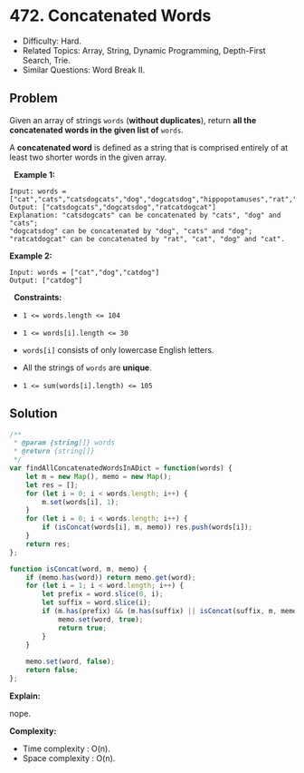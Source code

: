 # 472. Concatenated Words

- Difficulty: Hard.
- Related Topics: Array, String, Dynamic Programming, Depth-First Search, Trie.
- Similar Questions: Word Break II.

## Problem

Given an array of strings ```words``` (**without duplicates**), return **all the **concatenated words** in the given list of** ```words```.

A **concatenated word** is defined as a string that is comprised entirely of at least two shorter words in the given array.

 
**Example 1:**

```
Input: words = ["cat","cats","catsdogcats","dog","dogcatsdog","hippopotamuses","rat","ratcatdogcat"]
Output: ["catsdogcats","dogcatsdog","ratcatdogcat"]
Explanation: "catsdogcats" can be concatenated by "cats", "dog" and "cats"; 
"dogcatsdog" can be concatenated by "dog", "cats" and "dog"; 
"ratcatdogcat" can be concatenated by "rat", "cat", "dog" and "cat".
```

**Example 2:**

```
Input: words = ["cat","dog","catdog"]
Output: ["catdog"]
```

 
**Constraints:**


	
- ```1 <= words.length <= 104```
	
- ```1 <= words[i].length <= 30```
	
- ```words[i]``` consists of only lowercase English letters.
	
- All the strings of ```words``` are **unique**.
	
- ```1 <= sum(words[i].length) <= 105```



## Solution

```javascript
/**
 * @param {string[]} words
 * @return {string[]}
 */
var findAllConcatenatedWordsInADict = function(words) {
    let m = new Map(), memo = new Map();
    let res = [];
    for (let i = 0; i < words.length; i++) {
        m.set(words[i], 1);
    }
    for (let i = 0; i < words.length; i++) {
        if (isConcat(words[i], m, memo)) res.push(words[i]);
    }
    return res;
};

function isConcat(word, m, memo) {
    if (memo.has(word)) return memo.get(word);
    for (let i = 1; i < word.length; i++) {
        let prefix = word.slice(0, i);
        let suffix = word.slice(i);
        if (m.has(prefix) && (m.has(suffix) || isConcat(suffix, m, memo))) {
            memo.set(word, true);
            return true;
        }
    }
    
    memo.set(word, false);
    return false;
};
```

**Explain:**

nope.

**Complexity:**

* Time complexity : O(n).
* Space complexity : O(n).
